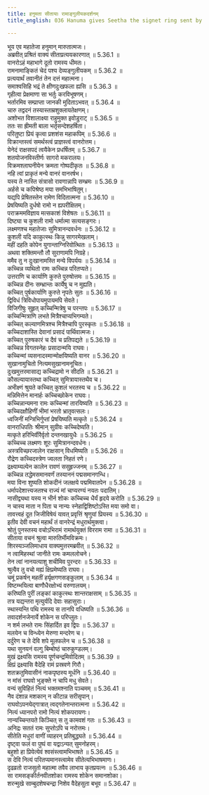 ```yaml
---
title: हनुमता सीतायाः रामाङ्गुलीयकदर्शनम्
title_english: 036 Hanuma gives Seetha the signet ring sent by

---
```

<div class="audioEmbed"  caption="श्रीराम-हरिसीताराममूर्ति-घनपाठिभ्यां वचनम्" src="https://archive.org/download/Ramayana-recitation-Sriram-harisItArAmamUrti-Ghanapaati-v2/Kanda_5/Kanda_5_SK-036-Hanuma_gives_Seetha,_the_signet_ring_sent_by.mp3"></div>

  
भूय एव महातेजा हनुमान् मारुतात्मजः।  
अब्रवीत् प्रश्रितं वाक्यं सीताप्रत्ययकारणात् ॥ 5.36.1 ॥   
वानरोऽहं महाभागे दूतो रामस्य धीमतः।  
रामनामाङ्कितं चेदं पश्य देव्यङ्गुलीयकम् ॥ 5.36.2 ॥   
प्रत्ययार्थं तवानीतं तेन दत्तं महात्मना।  
समाश्वसिहि भद्रं ते क्षीणदुःखफला ह्यसि ॥ 5.36.3 ॥   
गृहीत्वा प्रेक्षमाणा सा भर्तुः करविभूषणम्।  
भर्तारमिव सम्प्राप्ता जानकी मुदिताऽभवत् ॥ 5.36.4 ॥   
चारु तद्वदनं तस्यास्ताम्रशुक्लायतेक्षणम्।  
अशोभत विशालाक्ष्या राहुमुक्त इवोडुराट् ॥ 5.36.5 ॥   
ततः सा ह्रीमती बाला भर्तृसन्देशहर्षिता।  
परितुष्टा प्रियं कृत्वा प्रशशंस महाकपिम् ॥ 5.36.6 ॥   
विक्रान्तस्त्वं समर्थस्त्वं प्राज्ञस्त्वं वानरोत्तम।  
येनेदं राक्षसपदं त्वयैकेन प्रधर्षितम् ॥ 5.36.7 ॥   
शतयोजनविस्तीर्णः सागरो मकरालयः।  
विक्रमश्लाघनीयेन क्रमता गोष्पदीकृतः ॥ 5.36.8 ॥   
नहि त्वां प्राकृतं मन्ये वानरं वानरर्षभ।  
यस्य ते नास्ति संत्रासो रावणान्नापि सम्भ्रमः ॥ 5.36.9 ॥   
अर्हसे च कपिश्रेष्ठ मया समभिभाषितुम्।  
यद्यपि प्रेषितस्तेन रामेण विदितात्मना ॥ 5.36.10 ॥   
प्रेषयिष्यति दुर्धषो रामो न ह्यपरीक्षितम्।  
पराक्रममविज्ञाय मत्सकाशं विशेषतः ॥ 5.36.11 ॥   
दिष्ट्या च कुशली रामो धर्मात्मा सत्यसङ्गरः।  
लक्ष्मणश्च महातेजाः सुमित्रानन्दवर्धनः ॥ 5.36.12 ॥   
कुशली यदि काकुत्स्थः किन्नु सागरमेखलाम्।  
महीं दहति कोपेन युगान्ताग्निरिवोत्थितः ॥ 5.36.13 ॥   
अथवा शक्तिमन्तौ तौ सुराणामपि निग्रहे।  
ममैव तु न दुःखानामस्ति मन्ये विपर्ययः ॥ 5.36.14 ॥   
कच्चिन्न व्यथितो रामः कच्चिन्न परितप्यते।  
उत्तराणि च कार्याणि कुरुते पुरुषोत्तमः ॥ 5.36.15 ॥   
कच्चिन्न दीनः सम्भ्रान्तः कार्येषु च न मुह्यति।  
कच्चित् पुर्षकार्याणि कुरुते नृपतेः सुतः ॥ 5.36.16 ॥   
द्विविधं त्रिविधोपायमुपायमपि सेवते।  
विजिगीषुः सुहृत् कच्चिन्मित्रेषु च परन्तपः ॥ 5.36.17 ॥   
कच्चिन्मित्राणि लभते मित्रैश्चाप्यभिगम्यते।  
कच्चित् कल्याणमित्रश्च मित्रैश्चापि पुरस्कृतः ॥ 5.36.18 ॥   
कच्चिदाशास्ति देवानां प्रसादं पार्थिवात्मजः।  
कच्चित् पुरुषकारं च दैवं च प्रतिपद्यते ॥ 5.36.19 ॥   
कच्चिन्न विगतस्नेहः प्रसादान्मयि राघवः।  
कच्चिन्मां व्यसनादस्मान्मोक्षयिष्यति वानर ॥ 5.36.20 ॥   
सुखानामुचितो नित्यमसुखानामनूचितः।  
दुःखमुत्तरमासाद्य कच्चिद्रामो न सीदति ॥ 5.36.21 ॥   
कौसल्यायास्तथा कच्चित् सुमित्रायास्तथैव च।  
अभीक्ष्णं श्रुयते कच्चित् कुशलं भरतस्य च ॥ 5.36.22 ॥   
मन्निमित्तेन मानार्हः कच्चिच्छोकेन राघवः।  
कच्चिन्नान्यमना रामः कच्चिन्मां तारयिष्यति ॥ 5.36.23 ॥   
कच्चिदक्षौहिणीं भीमां भरतो भ्रातृवत्सलः।  
ध्वजिनीं मन्त्रिभिर्गुप्तां प्रेषयिष्यति मत्कृते ॥ 5.36.24 ॥   
वानराधिपतिः श्रीमान् सुग्रीवः कच्चिदेष्यति।  
मत्कृते हरिभिर्वीरैर्वृतो दन्तनखायुधैः ॥ 5.36.25 ॥   
कच्चिच्च लक्ष्मणः शूरः सुमित्रानन्दवर्धनः।  
अस्त्रविच्छरजालेन राक्षसान् विधमिष्यति ॥ 5.36.26 ॥   
रौद्रेण कच्चिदस्त्रेण ज्वलता निहतं रणे।  
द्रक्ष्याम्यल्पेन कालेन रावणं ससुहृज्जनम् ॥ 5.36.27 ॥   
कच्चिन्न तद्धेमसमानवर्णं तस्याननं पद्मसमानगन्धि।  
मया विना शुष्यति शोकदीनं जलक्षये पद्ममिवातपेन ॥ 5.36.28 ॥   
धर्मापदेशात्त्यजतश्च राज्यं मां चाप्यरण्यं नयतः पदातिम्।  
नासीद्व्यथा यस्य न भीर्न शोकः कच्चिच्च धैर्यं हृदये करोति ॥ 5.36.29 ॥   
न चास्य माता न पिता च नान्यः स्नेहाद्विशिष्टोऽस्ति मया समो वा।  
तावत्त्वहं दूत जिजीविषेयं यावत् प्रवृत्तिं श्रृणुयां प्रियस्य ॥ 5.36.30 ॥   
इतीव देवी वचनं महार्थं तं वानरेन्द्रं मधुरार्थमुक्त्वा।  
श्रोतुं पुनस्तस्य वचोऽभिरामं रामार्थयुक्तं विरराम रामा ॥ 5.36.31 ॥   
सीताया वचनं श्रुत्वा मारुतिर्भीमविक्रमः।  
शिरस्यञ्जलिमाधाय वाक्यमुत्तरमब्रवीत् ॥ 5.36.32 ॥   
न त्वामिहस्थां जानीते रामः कमललोचने।  
तेन त्वां नानयत्याशु शचीमिव पुरन्दरः ॥ 5.36.33 ॥   
श्रुत्वैव तु वचो मह्यं क्षिप्रमेष्यति राघवः।  
चमूं प्रकर्षन् महतीं हर्यृक्षगणसङ्कुलाम् ॥ 5.36.34 ॥   
विष्टम्भयित्वा बाणौधैरक्षोभ्यं वरुणालयम्।  
करिष्यति पुरीं लङ्कां काकुत्स्थः शान्तराक्षसाम् ॥ 5.36.35 ॥   
तत्र यद्यन्तरा मृत्युर्यदि देवाः सहासुराः।  
स्थास्यन्ति पथि रामस्य स तानपि वधिष्यति ॥ 5.36.36 ॥   
तवादर्शनजेनार्ये शोकेन स परिप्लुतः।  
न शर्म लभते रामः सिंहार्दित इव द्विपः ॥ 5.36.37 ॥   
मलयेन च विन्ध्येन मेरुणा मन्दरेण च।  
दर्दुरेण च ते देवि शपे मूलफलेन च ॥ 5.36.38 ॥   
यथा सुनयनं वल्गु बिम्बोष्ठं चारुकुण्डलम्।  
मुखं द्रक्ष्यसि रामस्य पूर्णचन्द्रमिवोदितम् ॥ 5.36.39 ॥   
क्षिप्रं द्रक्ष्यासि वैदेहि रामं प्रस्रवणे गिरौ।  
शतक्रतुमिवासीनं नाकपृष्ठस्य मूर्धनि ॥ 5.36.40 ॥   
न मांसं राघवो भुङ्क्ते न चापि मधु सेवते।  
वन्यं सुविहितं नित्यं भक्तमश्नाति पञ्चमम् ॥ 5.36.41 ॥   
नैव दंशान्न मशकान् न कीटान्न सरीसृपान्।  
राघवोऽपनयेद्गात्रात् त्वद्गतेनान्तरात्मना ॥ 5.36.42 ॥   
नित्यं ध्यानपरो रामो नित्यं शोकपरायणः।  
नान्यच्चिन्तयते किञ्चित् स तु कामवशं गतः ॥ 5.36.43 ॥   
अनिद्रः सततं रामः सुप्तोऽपि च नरोत्तमः।  
सीतेति मधुरां वाणीं व्याहरन् प्रतिबुद्ध्यते ॥ 5.36.44 ॥   
दृष्ट्वा फलं वा पुष्पं वा यद्वाऽन्यत् सुमनोहरम्।  
बहुशो हा प्रियेत्येवं श्वसंस्त्वामभिभाषते ॥ 5.36.45 ॥   
स देवि नित्यं परितप्यमानस्त्वामेव सीतेत्यभिभाषमाणः।  
दृढव्रतो राजसुतो महात्मा तवैव लाभाय कृतप्रयत्नः ॥ 5.36.46 ॥   
सा रामसङ्कीर्तनवीतशोका रामस्य शोकेन समानशोका।  
शरन्मुखे साम्बुदशेषचन्द्रा निशेव वैदेहसुता बभूव ॥ 5.36.47 ॥   